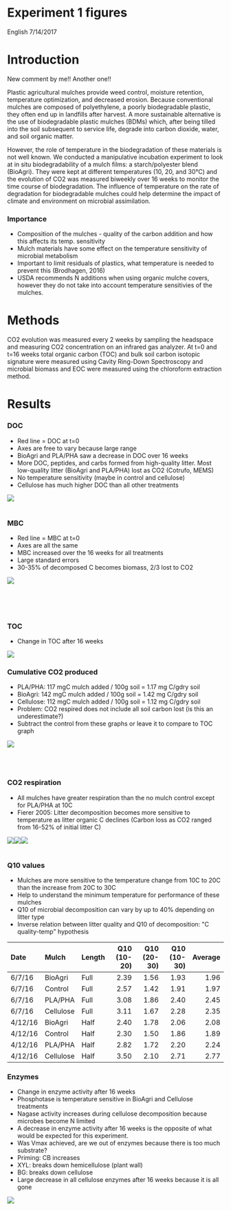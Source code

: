 Experiment 1 figures
================
English
7/14/2017

Introduction
============

New comment by me!!
Another one!!

Plastic agricultural mulches provide weed control, moisture retention, temperature optimization, and decreased erosion. Because conventional mulches are composed of polyethylene, a poorly biodegradable plastic, they often end up in landfills after harvest. A more sustainable alternative is the use of biodegradable plastic mulches (BDMs) which, after being tilled into the soil subsequent to service life, degrade into carbon dioxide, water, and soil organic matter.

However, the role of temperature in the biodegradation of these materials is not well known. We conducted a manipulative incubation experiment to look at in situ biodegradability of a mulch films: a starch/polyester blend (BioAgri). They were kept at different temperatures (10, 20, and 30°C) and the evolution of CO2 was measured biweekly over 16 weeks to monitor the time course of biodegradation. The influence of temperature on the rate of degradation for biodegradable mulches could help determine the impact of climate and environment on microbial assimilation.

### Importance

-   Composition of the mulches - quality of the carbon addition and how this affects its temp. sensitivity
-   Mulch materials have some effect on the temperature sensitivity of microbial metabolism
-   Important to limit residuals of plastics, what temperature is needed to prevent this (Brodhagen, 2016)
-   USDA recommends N additions when using organic mulche covers, however they do not take into account temperature sensitivies of the mulches.

Methods
=======

CO2 evolution was measured every 2 weeks by sampling the headspace and measuring CO2 concentration on an infrared gas analyzer. At t=0 and t=16 weeks total organic carbon (TOC) and bulk soil carbon isotopic signature were measured using Cavity Ring-Down Spectroscopy and microbial biomass and EOC were measured using the chloroform extraction method.

Results
=======

### DOC

-   Red line = DOC at t=0
-   Axes are free to vary because large range
-   BioAgri and PLA/PHA saw a decrease in DOC over 16 weeks
-   More DOC, peptides, and carbs formed from high-quality litter. Most low-quality litter (BioAgri and PLA/PHA) lost as CO2 (Cotrufo, MEMS)
-   No temperature sensitivity (maybe in control and cellulose)
-   Cellulose has much higher DOC than all other treatments

![](exp1figures_files/figure-markdown_github/unnamed-chunk-1-1.png) <br> <br>

### MBC

-   Red line = MBC at t=0
-   Axes are all the same
-   MBC increased over the 16 weeks for all treatments
-   Large standard errors
-   30-35% of decomposed C becomes biomass, 2/3 lost to CO2

![](exp1figures_files/figure-markdown_github/unnamed-chunk-2-1.png) <br> <br>

<br> <br>

### TOC

-   Change in TOC after 16 weeks

![](exp1figures_files/figure-markdown_github/unnamed-chunk-4-1.png)

### Cumulative CO2 produced

-   PLA/PHA: 117 mgC mulch added / 100g soil = 1.17 mg C/gdry soil
-   BioAgri: 142 mgC mulch added / 100g soil = 1.42 mg C/gdry soil
-   Cellulose: 112 mgC mulch added / 100g soil = 1.12 mg C/gdry soil
-   Problem: CO2 respired does not include all soil carbon lost (is this an underestimate?)
-   Subtract the control from these graphs or leave it to compare to TOC graph

![](exp1figures_files/figure-markdown_github/unnamed-chunk-5-1.png)

<br> <br>

### CO2 respiration

-   All mulches have greater respiration than the no mulch control except for PLA/PHA at 10C
-   Fierer 2005: Litter decomposition becomes more sensitive to temperature as litter organic C declines (Carbon loss as CO2 ranged from 16-52% of initial litter C)

![](exp1figures_files/figure-markdown_github/unnamed-chunk-7-1.png)![](exp1figures_files/figure-markdown_github/unnamed-chunk-7-2.png)![](exp1figures_files/figure-markdown_github/unnamed-chunk-7-3.png) <br> <br>

### Q10 values

-   Mulches are more sensitive to the temperature change from 10C to 20C than the increase from 20C to 30C
-   Help to understand the minimum temperature for performance of these mulches
-   Q10 of microbial decomposition can vary by up to 40% depending on litter type
-   Inverse relation between litter quality and Q10 of decomposition: "C quality-temp" hypothesis

| Date    | Mulch     | Length |  Q10 (10-20)|  Q10 (20-30)|  Q10 (10-30)|  Average|
|:--------|:----------|:-------|------------:|------------:|------------:|--------:|
| 6/7/16  | BioAgri   | Full   |         2.39|         1.56|         1.93|     1.96|
| 6/7/16  | Control   | Full   |         2.57|         1.42|         1.91|     1.97|
| 6/7/16  | PLA/PHA   | Full   |         3.08|         1.86|         2.40|     2.45|
| 6/7/16  | Cellulose | Full   |         3.11|         1.67|         2.28|     2.35|
| 4/12/16 | BioAgri   | Half   |         2.40|         1.78|         2.06|     2.08|
| 4/12/16 | Control   | Half   |         2.30|         1.50|         1.86|     1.89|
| 4/12/16 | PLA/PHA   | Half   |         2.82|         1.72|         2.20|     2.24|
| 4/12/16 | Cellulose | Half   |         3.50|         2.10|         2.71|     2.77|

### Enzymes

-   Change in enzyme activity after 16 weeks
-   Phosphotase is temperature sensitive in BioAgri and Cellulose treatments
-   Nagase activity increases during cellulose decomposition because microbes become N limited
-   A decrease in enzyme activity after 16 weeks is the opposite of what would be expected for this experiment.
-   Was Vmax achieved, are we out of enzymes because there is too much substrate?
-   Priming: CB increases
-   XYL: breaks down hemicellulose (plant wall)
-   BG: breaks down cellulose
-   Large decrease in all cellulose enzymes after 16 weeks because it is all gone

![](exp1figures_files/figure-markdown_github/unnamed-chunk-9-1.png)
